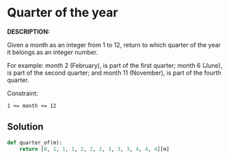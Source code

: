 # Quarter of the year
**DESCRIPTION:**

Given a month as an integer from 1 to 12, return to which quarter of the year it belongs as an integer number.

For example: month 2 (February), is part of the first quarter; month 6 (June), is part of the second quarter; and month 11 (November), is part of the fourth quarter.

Constraint:

`1 <= month <= 12`


## Solution
```Python
def quarter_of(m):
    return [0, 1, 1, 1, 2, 2, 2, 3, 3, 3, 4, 4, 4][m]
```